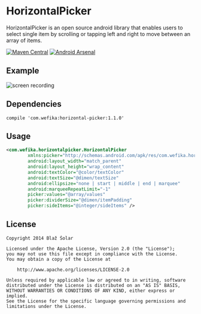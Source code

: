 HorizontalPicker
================

HorizontalPicker is an open source android library that enables users to select single item
by scrolling or tapping left and right to move between an array of items.

[![Maven Central](https://maven-badges.herokuapp.com/maven-central/com.wefika/horizontal-picker/badge.svg?style=flat)](https://maven-badges.herokuapp.com/maven-central/com.wefika/horizontal-picker)
[![Android Arsenal](https://img.shields.io/badge/Android%20Arsenal-HorizontalPicker-brightgreen.svg?style=flat)](https://android-arsenal.com/details/1/1298)

Example
-------
![screen recording](https://raw.githubusercontent.com/blazsolar/HorizontalPicker/develop/images/screen.gif "Screen recording")

Dependencies
------------

    compile 'com.wefika:horizontal-picker:1.1.0'

Usage
-----

```xml
<com.wefika.horizontalpicker.HorizontalPicker
        xmlns:picker="http://schemas.android.com/apk/res/com.wefika.horizontalpicker"
        android:layout_width="match_parent"
        android:layout_height="wrap_content"
        android:textColor="@color/textColor"
        android:textSize="@dimen/textSize"
        android:ellipsize="none | start | middle | end | marquee"
        android:marqueeRepeatLimit="-1"
        picker:values="@array/values"
        picker:dividerSize="@dimen/itemPadding"
        picker:sideItems="@integer/sideItems" />
```

License
-------

    Copyright 2014 Blaž Šolar

    Licensed under the Apache License, Version 2.0 (the "License");
    you may not use this file except in compliance with the License.
    You may obtain a copy of the License at

        http://www.apache.org/licenses/LICENSE-2.0

    Unless required by applicable law or agreed to in writing, software
    distributed under the License is distributed on an "AS IS" BASIS,
    WITHOUT WARRANTIES OR CONDITIONS OF ANY KIND, either express or implied.
    See the License for the specific language governing permissions and
    limitations under the License.
